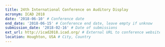 ```yaml
---
title: 24th International Conference on Auditory Display
acronym: ICAD 2018
date: '2018-06-10' # Conference date
end_date: '2018-06-15' # Conference end date, leave empty if unknow
submission_date: '2018-02-16' # Date of submissions
ext_url: http://icad2018.icad.org/ # External URL to conference website
location: Houghton, USA # City, Country
---
```

